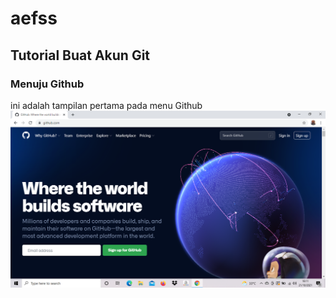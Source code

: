# aefss
## Tutorial Buat Akun Git

### Menuju Github
ini adalah tampilan pertama pada menu Github
![Gambar1](screenshot/ss1.png)